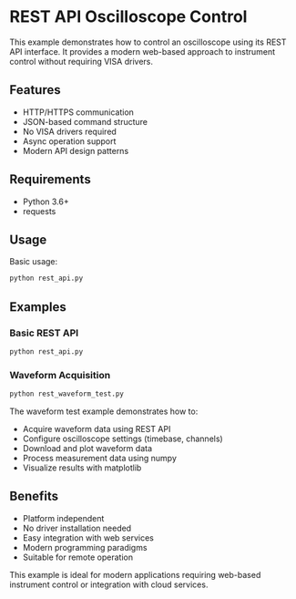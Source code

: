 # REST API Oscilloscope Control

This example demonstrates how to control an oscilloscope using its REST API interface. It provides a modern web-based approach to instrument control without requiring VISA drivers.

## Features

- HTTP/HTTPS communication
- JSON-based command structure
- No VISA drivers required
- Async operation support
- Modern API design patterns

## Requirements

- Python 3.6+
- requests

## Usage

Basic usage:
```python
python rest_api.py
```

## Examples

### Basic REST API
```python
python rest_api.py
```

### Waveform Acquisition
```python
python rest_waveform_test.py
```
The waveform test example demonstrates how to:
- Acquire waveform data using REST API
- Configure oscilloscope settings (timebase, channels)
- Download and plot waveform data
- Process measurement data using numpy
- Visualize results with matplotlib

## Benefits

- Platform independent
- No driver installation needed
- Easy integration with web services
- Modern programming paradigms
- Suitable for remote operation

This example is ideal for modern applications requiring web-based instrument control or integration with cloud services.
